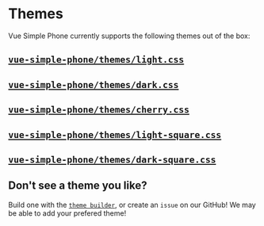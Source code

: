 # Themes

Vue Simple Phone currently supports the following themes out of the box:

## [`vue-simple-phone/themes/light.css`](https://github.com/BjornTheProgrammer/vue-simple-phone/blob/main/src/themes/light.css)

<Suspense>
	<ThemedVueSimplePhone theme="light" />
</Suspense>


## [`vue-simple-phone/themes/dark.css`](https://github.com/BjornTheProgrammer/vue-simple-phone/blob/main/src/themes/dark.css)

<Suspense>
	<ThemedVueSimplePhone theme="dark" />
</Suspense>

## [`vue-simple-phone/themes/cherry.css`](https://github.com/BjornTheProgrammer/vue-simple-phone/blob/main/src/themes/cherry.css)

<Suspense>
	<ThemedVueSimplePhone theme="cherry" />
</Suspense>

## [`vue-simple-phone/themes/light-square.css`](https://github.com/BjornTheProgrammer/vue-simple-phone/blob/main/src/themes/light-square.css)

<Suspense>
	<ThemedVueSimplePhone theme="light-square" />
</Suspense>

## [`vue-simple-phone/themes/dark-square.css`](https://github.com/BjornTheProgrammer/vue-simple-phone/blob/main/src/themes/dark-square.css)

<Suspense>
	<ThemedVueSimplePhone theme="dark-square" />
</Suspense>

## Don't see a theme you like?

<script setup>
import { useData } from 'vitepress'

const { site, theme, page, frontmatter } = useData()
</script>

Build one with the [`theme builder`](./theme-builder.md), or create an <a :href="`${theme.socialLinks.find(social => social.icon === 'github').link}/issues`" target="_blank" rel="noreferrer">`issue`</a> on our GitHub! We may be able to add your prefered theme!
